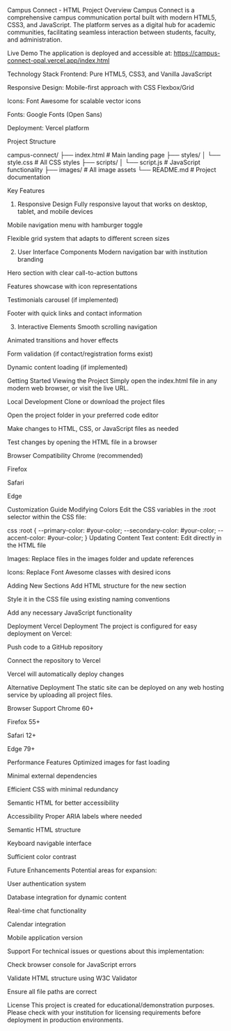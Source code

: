 Campus Connect - HTML Project
Overview
Campus Connect is a comprehensive campus communication portal built with modern HTML5, CSS3, and JavaScript. The platform serves as a digital hub for academic communities, facilitating seamless interaction between students, faculty, and administration.

Live Demo
The application is deployed and accessible at:
https://campus-connect-opal.vercel.app/index.html

Technology Stack
Frontend: Pure HTML5, CSS3, and Vanilla JavaScript

Responsive Design: Mobile-first approach with CSS Flexbox/Grid

Icons: Font Awesome for scalable vector icons

Fonts: Google Fonts (Open Sans)

Deployment: Vercel platform

Project Structure

campus-connect/
├── index.html          # Main landing page
├── styles/
│   └── style.css       # All CSS styles
├── scripts/
│   └── script.js       # JavaScript functionality
├── images/             # All image assets
└── README.md           # Project documentation

Key Features
1. Responsive Design
Fully responsive layout that works on desktop, tablet, and mobile devices

Mobile navigation menu with hamburger toggle

Flexible grid system that adapts to different screen sizes

2. User Interface Components
Modern navigation bar with institution branding

Hero section with clear call-to-action buttons

Features showcase with icon representations

Testimonials carousel (if implemented)

Footer with quick links and contact information

3. Interactive Elements
Smooth scrolling navigation

Animated transitions and hover effects

Form validation (if contact/registration forms exist)

Dynamic content loading (if implemented)

Getting Started
Viewing the Project
Simply open the index.html file in any modern web browser, or visit the live URL.

Local Development
Clone or download the project files

Open the project folder in your preferred code editor

Make changes to HTML, CSS, or JavaScript files as needed

Test changes by opening the HTML file in a browser

Browser Compatibility
Chrome (recommended)

Firefox

Safari

Edge

Customization Guide
Modifying Colors
Edit the CSS variables in the :root selector within the CSS file:

css
:root {
  --primary-color: #your-color;
  --secondary-color: #your-color;
  --accent-color: #your-color;
}
Updating Content
Text content: Edit directly in the HTML file

Images: Replace files in the images folder and update references

Icons: Replace Font Awesome classes with desired icons

Adding New Sections
Add HTML structure for the new section

Style it in the CSS file using existing naming conventions

Add any necessary JavaScript functionality

Deployment
Vercel Deployment
The project is configured for easy deployment on Vercel:

Push code to a GitHub repository

Connect the repository to Vercel

Vercel will automatically deploy changes

Alternative Deployment
The static site can be deployed on any web hosting service by uploading all project files.

Browser Support
Chrome 60+

Firefox 55+

Safari 12+

Edge 79+

Performance Features
Optimized images for fast loading

Minimal external dependencies

Efficient CSS with minimal redundancy

Semantic HTML for better accessibility

Accessibility
Proper ARIA labels where needed

Semantic HTML structure

Keyboard navigable interface

Sufficient color contrast

Future Enhancements
Potential areas for expansion:

User authentication system

Database integration for dynamic content

Real-time chat functionality

Calendar integration

Mobile application version

Support
For technical issues or questions about this implementation:

Check browser console for JavaScript errors

Validate HTML structure using W3C Validator

Ensure all file paths are correct

License
This project is created for educational/demonstration purposes. Please check with your institution for licensing requirements before deployment in production environments.

